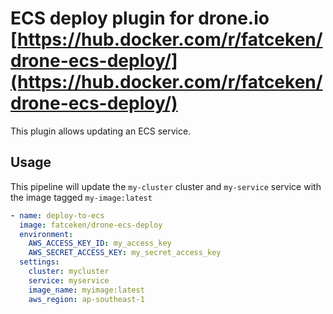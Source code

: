 # ECS deploy plugin for drone.io [https://hub.docker.com/r/fatceken/drone-ecs-deploy/](https://hub.docker.com/r/fatceken/drone-ecs-deploy/)

This plugin allows updating an ECS service.

## Usage

This pipeline will update the `my-cluster` cluster and `my-service` service with the image tagged `my-image:latest`

```yaml
- name: deploy-to-ecs
  image: fatceken/drone-ecs-deploy
  environment:
    AWS_ACCESS_KEY_ID: my_access_key
    AWS_SECRET_ACCESS_KEY: my_secret_access_key
  settings:
    cluster: mycluster
    service: myservice
    image_name: myimage:latest
    aws_region: ap-southeast-1
```